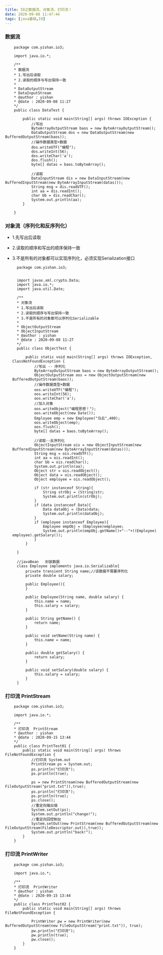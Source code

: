 ```yaml
---
title: IO之数据流、对象流、打印流！
date: 2020-09-08 11:47:44
tags: [java基础,IO]
---
```


### 数据流
<!--more-->
        package com.yishan.io3;

        import java.io.*;

        /**
        * 数据流
        * 1.写出后读取
        * 2.读取的顺序与写出保持一致
        *
        * DataOutputStream
        * DataInputStream
        * @author : yishan
        * @date : 2020-09-08 11:27
        */
        public class DataTest {

            public static void main(String[] args) throws IOException {
                //写出
                ByteArrayOutputStream baos = new ByteArrayOutputStream();
                DataOutputStream dos = new DataOutputStream(new BufferedOutputStream(baos));
                //操作数据类型+数据
                dos.writeUTF("编程");
                dos.writeInt(56);
                dos.writeChar('a');
                dos.flush();
                byte[] datas = baos.toByteArray();

                //读取
                DataInputStream dis = new DataInputStream(new BufferedInputStream(new ByteArrayInputStream(datas)));
                String msg = dis.readUTF();
                int aa = dis.readInt();
                char bb = dis.readChar();
                System.out.println(aa);
            }

        }

### 对象流（序列化和反序列化）

- 1.先写出后读取
- 2.读取的顺序和写出的顺序保持一致
- 3.不是所有的对象都可以实现序列化，必须实现Serialization接口

        package com.yishan.io3;


        import javax.xml.crypto.Data;
        import java.io.*;
        import java.util.Date;

        /**
        * 对象流
        * 1.写出后读取
        * 2.读取的顺序与写出保持一致
        * 3.不是所有的对象都可以序列化Serializable
        *
        * ObjectOutputStream
        * ObjectInputStream
        * @author : yishan
        * @date : 2020-09-08 11:27
        */
        public class ObjectTest {

            public static void main(String[] args) throws IOException, ClassNotFoundException {
                //写出 -- 序列化
                ByteArrayOutputStream baos = new ByteArrayOutputStream();
                ObjectOutputStream oos = new ObjectOutputStream(new BufferedOutputStream(baos));
                //操作数据类型+数据
                oos.writeUTF("编程");
                oos.writeInt(56);
                oos.writeChar('a');
                //加入对象
                oos.writeObject("编程思想！");
                oos.writeObject(new Date());
                Employee emp = new Employee("马云",400);
                oos.writeObject(emp);
                oos.flush();
                byte[] datas = baos.toByteArray();

                //读取--反序列化
                ObjectInputStream ois = new ObjectInputStream(new BufferedInputStream(new ByteArrayInputStream(datas)));
                String msg = ois.readUTF();
                int aa = ois.readInt();
                char bb = ois.readChar();
                System.out.println(aa);
                Object str = ois.readObject();
                Object data = ois.readObject();
                Object employee = ois.readObject();

                if (str instanceof String){
                    String strObj = (String)str;
                    System.out.println(strObj);
                }
                if (data instanceof Data){
                    Data dataObj = (Data)data;
                    System.out.println(dataObj);
                }
                if (employee instanceof Employee){
                    Employee empObj = (Employee)employee;
                    System.out.println(empObj.getName()+"--"+((Employee) employee).getSalary());
                }
            }

        }

        //javaBean   封装数据
        class Employee implements java.io.Serializable{
            private transient String name;//该数据不需要序列化
            private double salary;

            public Employee(){
            }

            public Employee(String name, double salary) {
                this.name = name;
                this.salary = salary;
            }

            public String getName() {
                return name;
            }

            public void setName(String name) {
                this.name = name;
            }

            public double getSalary() {
                return salary;
            }

            public void setSalary(double salary) {
                this.salary = salary;
            }
        }

### 打印流 PrintStream

        package com.yishan.io3;

        import java.io.*;

        /**
        * 打印流  PrintStream
        * @author : yishan
        * @date : 2020-09-15 13:44
        */
        public class PrintTest01 {
            public static void main(String[] args) throws FileNotFoundException {
                //打印流 System.out
                PrintStream ps = System.out;
                ps.println("打印流");
                ps.println(true);

                ps = new PrintStream(new BufferedOutputStream(new FileOutputStream("print.txt")),true);
                ps.println("打印流");
                ps.println(true);
                ps.close();
                //重定向输出端
                System.setOut(ps);
                System.out.println("change!");
                //重定向回控制台
                System.setOut(new PrintStream(new BufferedOutputStream(new FileOutputStream(FileDescriptor.out)),true));
                System.out.println("back!");
            }
        }


### 打印流 PrintWriter

        package com.yishan.io3;

        import java.io.*;

        /**
        * 打印流  PrintWriter
        * @author : yishan
        * @date : 2020-09-15 13:44
        */
        public class PrintTest02 {
            public static void main(String[] args) throws FileNotFoundException {

                PrintWriter pw = new PrintWriter(new BufferedOutputStream(new FileOutputStream("print.txt")), true);
                pw.println("打印流");
                pw.println(true);
                pw.close();
            }
        }
